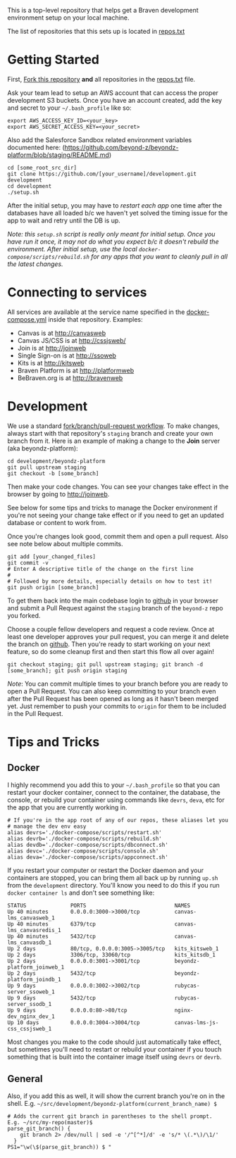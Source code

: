 This is a top-level repository that helps get a Braven development
environment setup on your local machine.

The list of repositories that this sets up is located in [repos.txt](repos.txt)

# Getting Started
First, [Fork this repository](https://github.com/beyond-z/development#fork-destination-box) **and** all repositories in the [repos.txt](repos.txt) file.

Ask your team lead to setup an AWS account that can access the proper development S3 buckets.  Once you have an account created, add the key and secret to your `~/.bash_profile` like so:
```
export AWS_ACCESS_KEY_ID=<your_key>
export AWS_SECRET_ACCESS_KEY=<your_secret>
``` 

Also add the Salesforce Sandbox related environment variables documented here: (https://github.com/beyond-z/beyondz-platform/blob/staging/README.md)

 ```Shell 
cd [some_root_src_dir]
git clone https://github.com/[your_username]/development.git development
cd development
./setup.sh
```

After the initial setup, you may have to *restart each app* one time after the databases have all loaded b/c we haven't yet solved the timing issue for the app to wait and retry until the DB is up.

*Note: this `setup.sh` script is really only meant for initial setup. Once you have run it once, it may not do what you expect b/c it doesn't rebuild the environment. After initial setup, use the local `docker-compose/scripts/rebuild.sh` for any apps that you want to cleanly pull in all the latest changes.*

# Connecting to services
All services are available at the service name specified in the 
[docker-compose.yml](docker-compose.yml) inside that repository.  Examples:
* Canvas is at [http://canvasweb](http://canvasweb)
* Canvas JS/CSS is at [http://cssjsweb/](http://cssjsweb/bz_custom.css)
* Join is at [http://joinweb](http://joinweb)
* Single Sign-on is at [http://ssoweb](http://ssoweb)
* Kits is at [http://kitsweb](http://kitsweb)
* Braven Platform is at [http://platformweb](http://platformweb)
* BeBraven.org is at [http://bravenweb](http://bravenweb)

# Development
We use a standard [fork/branch/pull-request workflow](http://nathanhoad.net/git-workflow-forks-remotes-and-pull-requests). To make changes, always start with that repository's ```staging``` branch and create your own branch from it.  Here is an example of making a change to the **Join** server (aka beyondz-platform):
```Shell
cd development/beyondz-platform
git pull upstream staging
git checkout -b [some_branch]
```

Then make your code changes. You can see your changes take effect in the browser by going to [http://joinweb](http://joinweb).

See below for some tips and tricks to manage the Docker environment if you're not seeing your change take effect or if you need to get an updated database or content to work from.

Once you're changes look good, commit them and open a pull request. Also see note below about multiple commits.

```Shell
git add [your_changed_files]
git commit -v
# Enter A descriptive title of the change on the first line
#
# Followed by more details, especially details on how to test it!
git push origin [some_branch]
```

To get them back into the main codebase login to [github](https://github.com) in your browser and submit a Pull Request against the `staging` branch of the `beyond-z` repo you forked.

Choose a couple fellow developers and request a code review. Once at least one developer approves your pull request, you can merge it and delete the branch on [github](https://github.com). Then you're ready to start working on your next feature, so do some cleanup first and then start this flow all over again!
```Shell
git checkout staging; git pull upstream staging; git branch -d [some_branch]; git push origin staging
```
*Note*: You can commit multiple times to your branch before you are ready to open a Pull Request. You can also keep committing to your branch even after the Pull Request has been opened as long as it hasn't been merged yet. Just remember to push your commits to `origin` for them to be included in the Pull Request.


# Tips and Tricks
## Docker
I highly recommend you add this to your `~/.bash_profile` so that you can restart your docker container, connect to the container, the database, the console, or rebuild your container using commands like `devrs`, `deva`, etc for the app that you are currently working in.
```
# If you're in the app root of any of our repos, these aliases let you 
# manage the dev env easy
alias devrs='./docker-compose/scripts/restart.sh'
alias devrb='./docker-compose/scripts/rebuild.sh'
alias devdb='./docker-compose/scripts/dbconnect.sh'
alias devc='./docker-compose/scripts/console.sh'
alias deva='./docker-compose/scripts/appconnect.sh'
```

If you restart your computer or restart the Docker daemon and your containers are stopped, you can bring them all back up by running `up.sh` from the `development` directory. You'll know you need to do this if you run `docker container ls` and don't see something like:

```
STATUS              PORTS                            NAMES
Up 40 minutes       0.0.0.0:3000->3000/tcp           canvas-lms_canvasweb_1
Up 40 minutes       6379/tcp                         canvas-lms_canvasredis_1
Up 40 minutes       5432/tcp                         canvas-lms_canvasdb_1
Up 2 days           80/tcp, 0.0.0.0:3005->3005/tcp   kits_kitsweb_1
Up 2 days           3306/tcp, 33060/tcp              kits_kitsdb_1
Up 2 days           0.0.0.0:3001->3001/tcp           beyondz-platform_joinweb_1
Up 2 days           5432/tcp                         beyondz-platform_joindb_1
Up 9 days           0.0.0.0:3002->3002/tcp           rubycas-server_ssoweb_1
Up 9 days           5432/tcp                         rubycas-server_ssodb_1
Up 9 days           0.0.0.0:80->80/tcp               nginx-dev_nginx_dev_1
Up 10 days          0.0.0.0:3004->3004/tcp           canvas-lms-js-css_cssjsweb_1
```

Most changes you make to the code should just automatically take effect, but sometimes you'll need to restart or rebuild your container if you touch something that is built into the container image itself using `devrs` or `devrb`.
## General
Also, if you add this as well, it will show the current branch you're on in the shell. E.g.
`~/src/development/beyondz-platform(current_branch_name) $`
```
# Adds the current git branch in parentheses to the shell prompt.  E.g. ~/src/my-repo(master)$
parse_git_branch() {
    git branch 2> /dev/null | sed -e '/^[^*]/d' -e 's/* \(.*\)/\1/'
  }
PS1="\w(\$(parse_git_branch)) $ "
```
